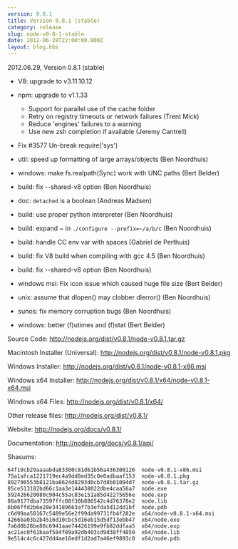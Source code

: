 ```yaml
---
version: 0.8.1
title: Version 0.8.1 (stable)
category: release
slug: node-v0-8-1-stable
date: 2012-06-28T22:00:00.000Z
layout: blog.hbs
---
```


2012.06.29, Version 0.8.1 (stable)

* V8: upgrade to v3.11.10.12

* npm: upgrade to v1.1.33
  - Support for parallel use of the cache folder
  - Retry on registry timeouts or network failures (Trent Mick)
  - Reduce 'engines' failures to a warning
  - Use new zsh completion if available (Jeremy Cantrell)

* Fix #3577 Un-break require('sys')

* util: speed up formatting of large arrays/objects (Ben Noordhuis)

* windows: make fs.realpath(Sync) work with UNC paths (Bert Belder)

* build: fix --shared-v8 option (Ben Noordhuis)

* doc: `detached` is a boolean (Andreas Madsen)

* build: use proper python interpreter (Ben Noordhuis)

* build: expand ~ in `./configure --prefix=~/a/b/c` (Ben Noordhuis)

* build: handle CC env var with spaces (Gabriel de Perthuis)

* build: fix V8 build when compiling with gcc 4.5 (Ben Noordhuis)

* build: fix --shared-v8 option (Ben Noordhuis)

* windows msi: Fix icon issue which caused huge file size (Bert Belder)

* unix: assume that dlopen() may clobber dlerror() (Ben Noordhuis)

* sunos: fix memory corruption bugs (Ben Noordhuis)

* windows: better (f)utimes and (f)stat (Bert Belder)


Source Code: http://nodejs.org/dist/v0.8.1/node-v0.8.1.tar.gz

Macintosh Installer (Universal): http://nodejs.org/dist/v0.8.1/node-v0.8.1.pkg

Windows Installer: http://nodejs.org/dist/v0.8.1/node-v0.8.1-x86.msi

Windows x64 Installer: http://nodejs.org/dist/v0.8.1/x64/node-v0.8.1-x64.msi

Windows x64 Files: http://nodejs.org/dist/v0.8.1/x64/

Other release files: http://nodejs.org/dist/v0.8.1/

Website: http://nodejs.org/docs/v0.8.1/

Documentation: http://nodejs.org/docs/v0.8.1/api/

Shasums:

```
64f10cb29aaaabda83300c81d61b56a436308126  node-v0.8.1-x86.msi
75a1afca1221719ec4a9dd8ed35c0e0adbaaf153  node-v0.8.1.pkg
892790553b8121ba8624d8293d0cb7d8b01094d7  node-v0.8.1.tar.gz
85ce513182bd66c1aa3e144438022dbe4caa56a7  node.exe
592426620080c904c55ac83e151a85d42275656e  node.exp
88a9177dba73597ffc08f30b886542c4d76378e2  node.lib
6b06ffd2b6e28e34189663af7b3efda5d12dd1bf  node.pdb
c6d99aa58167c5489e56e2f99da99731fb4f282e  x64/node-v0.8.1-x64.msi
4266ba03b2b4516d10cbc5d16eb15d5df13ebb47  x64/node.exe
7a6d0b28be88c6941aae74426199e9fb82ddfaa5  x64/node.exp
ac21ec0f61baaf584f89a92db403cd9d38ff4850  x64/node.lib
9e514c4c6c427dd4ae16edf1d2ad7a46ef9893c0  x64/node.pdb
```
